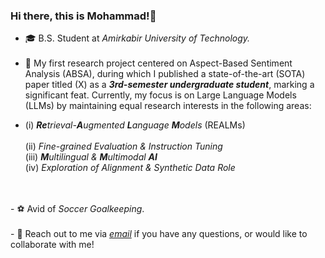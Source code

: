 ### Hi there, this is Mohammad!👋

- 🎓 B.S. Student at <i>Amirkabir University of Technology.</i><br><br>
- 🔭 My first research project centered on Aspect-Based Sentiment Analysis (ABSA), during which I published a state-of-the-art (SOTA) paper titled (X) as a <b><i>3rd-semester undergraduate student</i></b>, marking a significant feat. Currently, my focus is on Large Language Models (LLMs) by maintaining equal research interests in the following areas:<br>
<ul>
<li>(i) <i><b>Re</b>trieval-<b>A</b>ugmented <b>L</b>anguage <b>M</b>odels</i> (REALMs)</li><br>
(ii) <i>Fine-grained Evaluation & Instruction Tuning</i><br>
(iii) <i><b>M</b>ultilingual & <b>M</b>ultimodal <b>AI</b></i><br>
(iv) <i>Exploration of Alignment & Synthetic Data Role</i>
</ul>
<br><br>
- ⚽ Avid of <i>Soccer Goalkeeping</i>.<br><br>
- 💬 Reach out to me via <a href="mailto:mghiasvandm1@gmail.com"><i> email</i></a> if you have any questions, or would like to collaborate with me!
